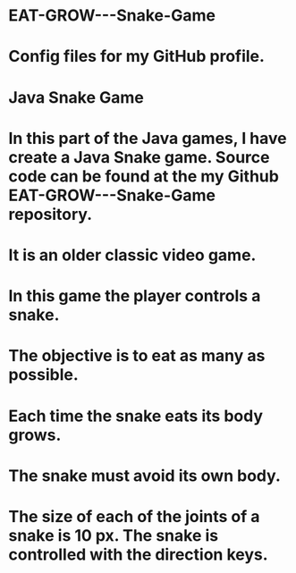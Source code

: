 # EAT-GROW---Snake-Game

# Config files for my GitHub profile.

# Java Snake Game

# In this part of the Java games, I have create a Java Snake game. Source code can be found at the my Github EAT-GROW---Snake-Game repository.

# It is an older classic video game. 

# In this game the player controls a snake. 

# The objective is to eat as many as possible. 

# Each time the snake eats its body grows. 
  
# The snake must avoid its own body. 

# The size of each of the joints of a snake is 10 px. The snake is controlled with the direction keys.
